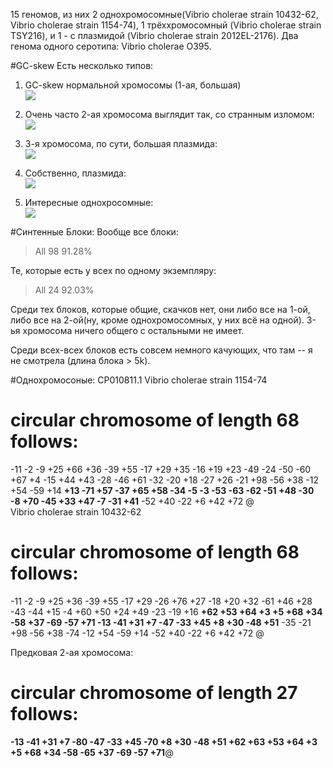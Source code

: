 15 геномов, из них 2 однохромосомные(Vibrio cholerae strain 10432-62, Vibrio cholerae strain 1154-74), 1 трёххромосомный (Vibrio cholerae strain TSY216), и 1 - с плазмидой (Vibrio cholerae strain 2012EL-2176). Два генома одного серотипа: Vibrio cholerae O395.  

#GC-skew
Есть несколько типов:  

1. GC-skew нормальной хромосомы (1-ая, большая)  
![](https://cloud.githubusercontent.com/assets/12018612/18810616/105faf88-82ac-11e6-9a46-ace57932bdc5.jpg)

2. Очень часто 2-ая хромосома выглядит так, со странным изломом:  
![](https://cloud.githubusercontent.com/assets/12018612/18810622/239c0948-82ac-11e6-88b8-20133cf9edde.jpg)

3. 3-я хромосома, по сути, большая плазмида:  
![](https://cloud.githubusercontent.com/assets/12018612/18810623/23b06622-82ac-11e6-9cb1-5360e3ac9dac.jpg)

4. Собственно, плазмида:  
![](https://cloud.githubusercontent.com/assets/12018612/18810620/2398088e-82ac-11e6-996d-8a77da9e256d.jpg)

5. Интересные однохросомные:  
![](https://cloud.githubusercontent.com/assets/12018612/18810621/239811b2-82ac-11e6-8a3e-7d91e458a933.jpg)

#Синтенные Блоки:
Вообще все блоки:
> All  98	91.28%

Те, которые есть у всех по одному экземпляру:
> All  24	92.03%

Среди тех блоков, которые общие, скачков нет, они либо все на 1-ой, либо все на 2-ой(ну, кроме однохромосомных, у них всё на одной). 3-ья хромосома ничего общего с остальными не имеет.

Среди всех-всех блоков есть совсем немного качующих, что там -- я не смотрела (длина блока > 5k).

#Однохромосоные:
CP010811.1 Vibrio cholerae strain 1154-74  
# circular chromosome of length 68 follows:  
-11 -2 -9 +25 +66 +36 -39 +55 -17 +29 +35 -16 +19 +23 -49 -24 -50 -60 +67 +4 -15 +44 +43 -28 -46 +61 -32 -20 +18 -27 +26 -21 +98 -56 +38 -12 +54 -59 +14 **+13 -71 +57 -37 +65 +58 -34 -5 -3 -53 -63 -62 -51 +48 -30 -8 +70 -45 +33 +47 -7 -31 +41** -52 +40 -22 +6 +42 +72 @  
Vibrio cholerae strain 10432-62  
# circular chromosome of length 68 follows:  
-11 -2 -9 +25 +36 -39 +55 -17 +29 -26 +76 +27 -18 +20 +32 -61 +46 +28 -43 -44 +15 -4 +60 +50 +24 +49 -23 -19 +16 **+62 +53 +64 +3 +5 +68 +34 -58 +37 -69 -57 +71 -13 -41 +31 +7 -47 -33 +45 +8 +30 -48 +51** -35 -21 +98 -56 +38 -74 -12 +54 -59 +14 -52 +40 -22 +6 +42 +72 @  

Предковая 2-ая хромосома:  
# circular chromosome of length 27 follows:  
**-13 -41 +31 +7 -80 -47 -33 +45 -70 +8 +30 -48 +51 +62 +63 +53 +64 +3 +5 +68 +34 -58 -65 +37 -69 -57 +71**@  

